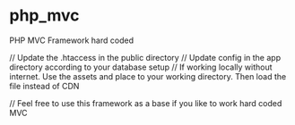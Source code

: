 # php_mvc
PHP MVC Framework hard coded

// Update the .htaccess in the public directory
// Update config in the app directory according to your database setup
// If working locally without internet. Use the assets and place to your working directory. Then load the file instead of CDN

// Feel free to use this framework as a base if you like to work hard coded MVC
